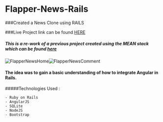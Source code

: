 Flapper-News-Rails
=====================

###Created a News Clone using RAILS

###Live Project link can be found [HERE](http://flappernews.herokuapp.com)

##### This is a re-work of a previous project created using the MEAN stack which can be found [here](http://github.com/scully87/FlapperBackEnd)

![FlapperNewsHome](https://s3.amazonaws.com/uploads.hipchat.com/119067/1211609/WrdmuXMw4jWKmmU/FlapperNewsHomeSmall.png)![FlapperNewsComment](https://s3.amazonaws.com/uploads.hipchat.com/119067/1211609/zLPnMkOyTcr7jsF/FlapperNewsCommentSmall.png)

#### The idea was to gain a basic understanding of how to integrate Angular in Rails.

#####Technologies Used :

	- Ruby on Rails
	- AngularJS
	- SQLite
	- NodeJS
	- Bootstrap
